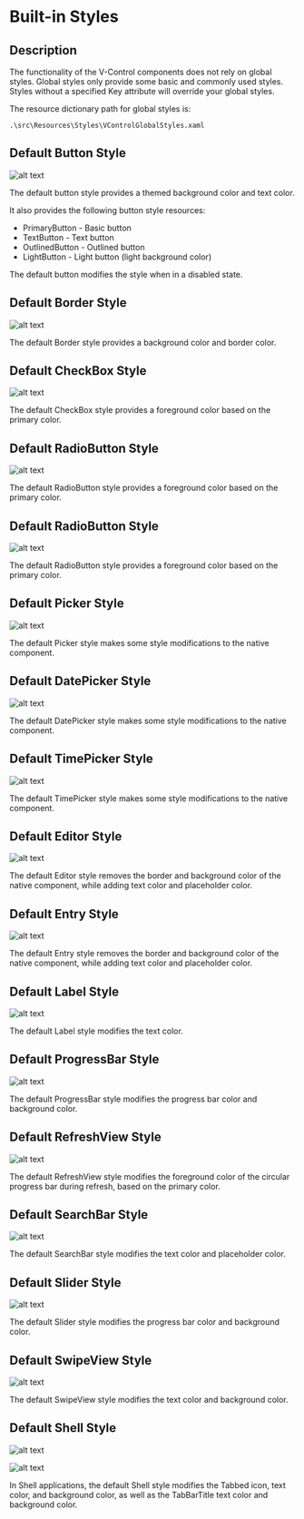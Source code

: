 # Built-in Styles

## Description

The functionality of the V-Control components does not rely on global styles. Global styles only provide some basic and commonly used styles. Styles without a specified Key attribute will override your global styles.

The resource dictionary path for global styles is:
```
.\src\Resources\Styles\VControlGlobalStyles.xaml
```


## Default Button Style

![alt text](assets/image.png)

The default button style provides a themed background color and text color.

It also provides the following button style resources:

* PrimaryButton - Basic button
* TextButton - Text button
* OutlinedButton - Outlined button
* LightButton - Light button (light background color)

The default button modifies the style when in a disabled state.

## Default Border Style

![alt text](assets/image-1.png)

The default Border style provides a background color and border color.

## Default CheckBox Style

![alt text](assets/image-2.png)

The default CheckBox style provides a foreground color based on the primary color.

## Default RadioButton Style

![alt text](assets/image-10.png)

The default RadioButton style provides a foreground color based on the primary color.

## Default RadioButton Style

![alt text](assets/image-11.png)

The default RadioButton style provides a foreground color based on the primary color.

## Default Picker Style

![alt text](assets/image-3.png)

The default Picker style makes some style modifications to the native component.

## Default DatePicker Style

![alt text](assets/image-5.png)

The default DatePicker style makes some style modifications to the native component.

## Default TimePicker Style

![alt text](assets/image-4.png)

The default TimePicker style makes some style modifications to the native component.

## Default Editor Style

![alt text](assets/image-6.png)

The default Editor style removes the border and background color of the native component, while adding text color and placeholder color.

## Default Entry Style

![alt text](assets/image-7.png)

The default Entry style removes the border and background color of the native component, while adding text color and placeholder color.

## Default Label Style

![alt text](assets/image-8.png)

The default Label style modifies the text color.

## Default ProgressBar Style

![alt text](assets/image-9.png)

The default ProgressBar style modifies the progress bar color and background color.

## Default RefreshView Style

![alt text](assets/image-13.png)

The default RefreshView style modifies the foreground color of the circular progress bar during refresh, based on the primary color.

## Default SearchBar Style

![alt text](assets/image-14.png)

The default SearchBar style modifies the text color and placeholder color.

## Default Slider Style

![alt text](assets/image-16.png)

The default Slider style modifies the progress bar color and background color.

## Default SwipeView Style

![alt text](assets/image-15.png)

The default SwipeView style modifies the text color and background color.

## Default Shell Style

![alt text](assets/image-17.png)

![alt text](assets/image-18.png)

In Shell applications, the default Shell style modifies the Tabbed icon, text color, and background color, as well as the TabBarTitle text color and background color.
